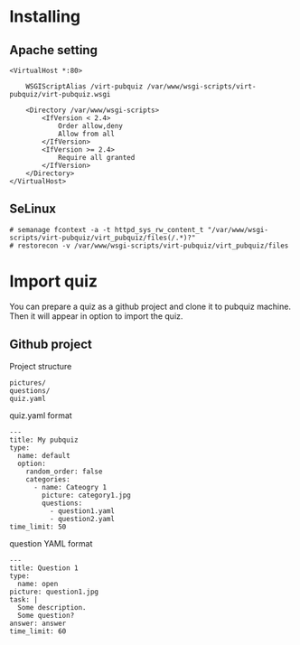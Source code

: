 # Installing
## Apache setting
```
<VirtualHost *:80>

    WSGIScriptAlias /virt-pubquiz /var/www/wsgi-scripts/virt-pubquiz/virt-pubquiz.wsgi

    <Directory /var/www/wsgi-scripts>
        <IfVersion < 2.4>
            Order allow,deny
            Allow from all
        </IfVersion>
        <IfVersion >= 2.4>
            Require all granted
        </IfVersion>
    </Directory>
</VirtualHost>
```

## SeLinux
```
# semanage fcontext -a -t httpd_sys_rw_content_t "/var/www/wsgi-scripts/virt-pubquiz/virt_pubquiz/files(/.*)?"
# restorecon -v /var/www/wsgi-scripts/virt-pubquiz/virt_pubquiz/files
```

# Import quiz
You can prepare a quiz as a github project and clone it to pubquiz machine. Then it will appear in option to import the quiz.
## Github project 
Project structure
```
pictures/
questions/
quiz.yaml
```

quiz.yaml format
```
---
title: My pubquiz
type:
  name: default
  option:
    random_order: false
    categories:
      - name: Cateogry 1
        picture: category1.jpg
        questions:
          - question1.yaml
          - question2.yaml
time_limit: 50
```

question YAML format
```
---
title: Question 1
type:
  name: open
picture: question1.jpg
task: |
  Some description.
  Some question?
answer: answer
time_limit: 60
```
